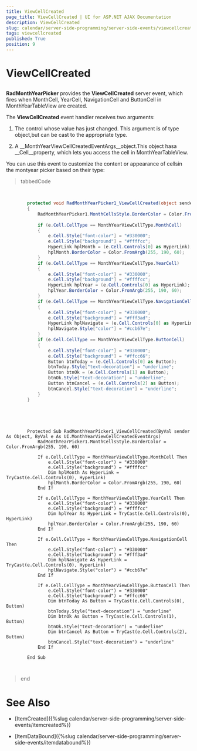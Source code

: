 ```yaml
---
title: ViewCellCreated
page_title: ViewCellCreated | UI for ASP.NET AJAX Documentation
description: ViewCellCreated
slug: calendar/server-side-programming/server-side-events/viewcellcreated
tags: viewcellcreated
published: True
position: 9
---
```


# ViewCellCreated



## 

__RadMonthYearPicker__ provides the __ViewCellCreated__ server event, which fires when MonthCell, YearCell, NavigationCell and ButtonCell in MonthYearTableView are created.

The __ViewCellCreated__ event handler receives two arguments:

1. The control whose value has just changed. This argument is of type object,but can be cast to the appropriate type.

1. A __MonthYearViewCellCreatedEventArgs__object.This object hasa __Cell__property, which lets you access the cell in MonthYearTableView.

You can use this event to customize the content or appearance of cellsin the montyear picker based on their type:

>tabbedCode

````C#
	
	
	    protected void RadMonthYearPicker1_ViewCellCreated(object sender, UI.MonthYearViewCellCreatedEventArgs e)
	    {
	        RadMonthYearPicker1.MonthCellsStyle.BorderColor = Color.FromArgb(255, 190, 60);
	
	        if (e.Cell.CellType == MonthYearViewCellType.MonthCell)
	        {
	            e.Cell.Style["font-color"] = "#330000";
	            e.Cell.Style["background"] = "#ffffcc";
	            HyperLink hplMonth = (e.Cell.Controls[0] as HyperLink);
	            hplMonth.BorderColor = Color.FromArgb(255, 190, 60);
	        }
	        if (e.Cell.CellType == MonthYearViewCellType.YearCell)
	        {
	            e.Cell.Style["font-color"] = "#330000";
	            e.Cell.Style["background"] = "#ffffcc";
	            HyperLink hplYear = (e.Cell.Controls[0] as HyperLink);
	            hplYear.BorderColor = Color.FromArgb(255, 190, 60);
	        }
	        if (e.Cell.CellType == MonthYearViewCellType.NavigationCell)
	        {
	            e.Cell.Style["font-color"] = "#330000";
	            e.Cell.Style["background"] = "#fff3ad";
	            HyperLink hplNavigate = (e.Cell.Controls[0] as HyperLink);
	            hplNavigate.Style["color"] = "#ccb67e";
	        }
	        if (e.Cell.CellType == MonthYearViewCellType.ButtonCell)
	        {
	            e.Cell.Style["font-color"] = "#330000";
	            e.Cell.Style["background"] = "#ffcc66";
	            Button btnToday = (e.Cell.Controls[0] as Button);
	            btnToday.Style["text-decoration"] = "underline";
	            Button btnOk = (e.Cell.Controls[1] as Button);
	            btnOk.Style["text-decoration"] = "underline";
	            Button btnCancel = (e.Cell.Controls[2] as Button);
	            btnCancel.Style["text-decoration"] = "underline";
	        }
	    }
	
				
````



````VB.NET
	
	
	    Protected Sub RadMonthYearPicker1_ViewCellCreated(ByVal sender As Object, ByVal e As UI.MonthYearViewCellCreatedEventArgs)
	        RadMonthYearPicker1.MonthCellsStyle.BorderColor = Color.FromArgb(255, 190, 60)
	
	        If e.Cell.CellType = MonthYearViewCellType.MonthCell Then
	            e.Cell.Style("font-color") = "#330000"
	            e.Cell.Style("background") = "#ffffcc"
	            Dim hplMonth As HyperLink = TryCast(e.Cell.Controls(0), HyperLink)
	            hplMonth.BorderColor = Color.FromArgb(255, 190, 60)
	        End If
	
	        If e.Cell.CellType = MonthYearViewCellType.YearCell Then
	            e.Cell.Style("font-color") = "#330000"
	            e.Cell.Style("background") = "#ffffcc"
	            Dim hplYear As HyperLink = TryCast(e.Cell.Controls(0), HyperLink)
	            hplYear.BorderColor = Color.FromArgb(255, 190, 60)
	        End If
	
	        If e.Cell.CellType = MonthYearViewCellType.NavigationCell Then
	            e.Cell.Style("font-color") = "#330000"
	            e.Cell.Style("background") = "#fff3ad"
	            Dim hplNavigate As HyperLink = TryCast(e.Cell.Controls(0), HyperLink)
	            hplNavigate.Style("color") = "#ccb67e"
	        End If
	
	        If e.Cell.CellType = MonthYearViewCellType.ButtonCell Then
	            e.Cell.Style("font-color") = "#330000"
	            e.Cell.Style("background") = "#ffcc66"
	            Dim btnToday As Button = TryCast(e.Cell.Controls(0), Button)
	            btnToday.Style("text-decoration") = "underline"
	            Dim btnOk As Button = TryCast(e.Cell.Controls(1), Button)
	            btnOk.Style("text-decoration") = "underline"
	            Dim btnCancel As Button = TryCast(e.Cell.Controls(2), Button)
	            btnCancel.Style("text-decoration") = "underline"
	        End If
	
	    End Sub
	
	
````


>end

# See Also

 * [ItemCreated]({%slug calendar/server-side-programming/server-side-events/itemcreated%})

 * [ItemDataBound]({%slug calendar/server-side-programming/server-side-events/itemdatabound%})
